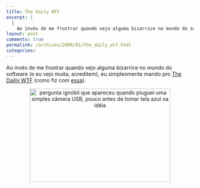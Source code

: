 ```yaml
---
title: The Daily WTF
excerpt: |
  |
    Ao invés de me frustrar quando vejo alguma bizarrice no mundo do software (e eu vejo muita, acreditem), eu simplesmente mando pro The Dailiy WTF (como fiz com essa)....
layout: post
comments: true
permalink: /archives/2008/01/the_daily_wtf.html
categories:
---
```

Ao invés de me frustrar quando vejo alguma bizarrice no mundo do software (e eu vejo muita, acreditem), eu simplesmente mando pro [The Dailiy WTF][1] (como fiz com [essa][2]).

<span class="mt-enclosure mt-enclosure-image"><img title="pergunta ignóbil que apareceu quando pluguei uma simples câmera USB, pouco antes de tomar tela azul na idéia" src="//chester.me/archives/img/wtf.jpg" width="378" height="250" class="mt-image-center" style="text-align: center; display: block; margin: 0 auto 20px;" /></span>

 [1]: http://thedailywtf.com/Info/About.aspx
 [2]: http://thedailywtf.com/Articles/The-Zero-Dollar-Bill.aspx
